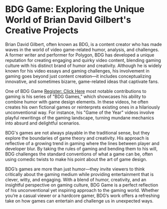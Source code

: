 # BDG Game: Exploring the Unique World of Brian David Gilbert's Creative Projects

Brian David Gilbert, often known as BDG, is a content creator who has made waves in the world of video game-related humor, analysis, and challenges. A former writer and performer for Polygon, BDG has developed a unique reputation for creating engaging and quirky video content, blending gaming culture with his distinct brand of humor and creativity. Although he is widely known for his video essays and gaming challenges, his involvement in gaming goes beyond just content creation—it includes conceptualizing innovative, and sometimes bizarre, game-related ideas that captivate fans.

One of BDG Game [Register: Click Here](https//:bigdaddylogin.xyz) most notable contributions to gaming is his series of "BDG Games," which showcases his ability to combine humor with game design elements. In these videos, he often creates his own fictional games or reinterprets existing ones in a hilariously unconventional way. For instance, his "Game of the Year" videos involve playful rewritings of the gaming landscape, turning mundane mechanics into absurd and delightful scenarios.

BDG's games are not always playable in the traditional sense, but they explore the boundaries of game theory and creativity. His approach is reflective of a growing trend in gaming where the lines between player and developer blur. By taking the rules of gaming and bending them to his will, BDG challenges the standard conventions of what a game can be, often using comedic twists to make his point about the art of game design.

BDG’s games are more than just humor—they invite viewers to think critically about the gaming medium while providing entertainment that is clever, witty, and engaging. With a blend of humor, creativity, and an insightful perspective on gaming culture, BDG Game is a perfect reflection of his unconventional yet inspiring approach to the gaming world. Whether you’re a casual viewer or a hardcore gamer, BDG’s work offers a refreshing take on how games can entertain and challenge us in unexpected ways.
